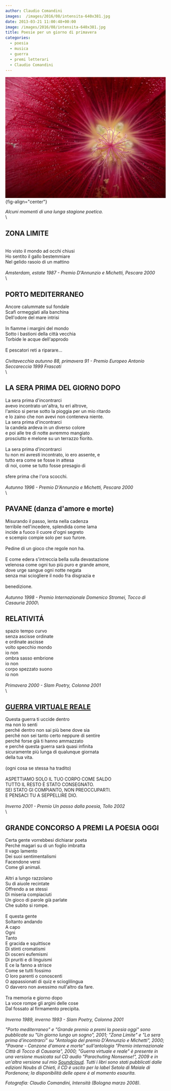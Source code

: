 ```yaml
---
author: Claudio Comandini
images:  /images/2016/08/intensita-640x381.jpg
date: 2013-03-21 11:00:48+00:00
image: /images/2016/08/intensita-640x381.jpg
title: Poesie per un giorno di primavera
categories:
  - poesia
  - musica
  - guerra
  - premi letterari
  - Claudio Comandini
---
```


![](images/intensita.jpg){fig-align="center"}

*Alcuni momenti di una lunga stagione poetica.*\
\

## ZONA LIMITE

\
Ho visto il mondo ad occhi chiusi\
Ho sentito il gallo bestemmiare\
Nel gelido rasoio di un mattino\
\
*Amsterdam, estate 1987 - Premio D'Annunzio e Michetti, Pescara 2000*\
\

## PORTO MEDITERRANEO

Ancore calummate sul fondale\
Scafi ormeggiati alla banchina\
Dell'odore del mare intrisi\
\
In fiamme i margini del mondo\
Sotto i bastioni della città vecchia\
Torbide le acque dell'approdo\
\
E pescatori reti a riparare...\
\
*Civitavecchia autunno 88, primavera 91 - Premio Europeo Antonio Seccareccia 1999 Frascati*\
\

## LA SERA PRIMA DEL GIORNO DOPO

La sera prima d'incontrarci\
avevo incontrato un'altra, tu eri altrove,\
l'amico si perse sotto la pioggia per un mio ritardo\
e lo zaino che non avevi non conteneva niente.\
La sera prima d'incontrarci\
la candela ardeva in un diverso colore\
e poi alle tre di notte avremmo mangiato\
prosciutto e melone su un terrazzo fiorito.\
\
La sera prima d'incontrarci\
tu non mi avresti incontrato, io ero assente, e\
tutto era come se fosse in attesa\
di noi, come se tutto fosse presagio di\
\
sfere prima che l'ora scocchi.\
\
*Autunno 1996 - Premio D'Annunzio e Michetti, Pescara 2000*\
\

## PAVANE (danza d'amore e morte)

Misurando il passo, lenta nella cadenza\
terribile nell'incedere, splendida come lama\
incide a fuoco il cuore d'ogni segreto\
e scempio compie solo per suo furore.\
\
Pedine di un gioco che regole non ha.\
\
E come edera s'intreccia bella sulla devastazione\
velenosa come ogni tuo più puro e grande amore,\
dove urge sangue ogni notte negata\
senza mai sciogliere il nodo fra disgrazia e\
\
benedizione.\
\
*Autunno 1998 - Premio Internazionale Domenico Stromei, Tocco di Casauria 2000*\

## RELATIVITÁ

spazio tempo curvo\
senza ascisse ordinate\
e ordinate ascisse\
volto specchio mondo\
io non\
ombra sasso embrione\
io non\
corpo spezzato suono\
io non\
\
*Primavera 2000 - Slam Poetry, Colonna 2001*\
\

## [**GUERRA VIRTUALE REALE**](https://soundcloud.com/claudio_comandini/guerra-virtuale-reale)

Questa guerra ti uccide dentro\
ma non lo senti\
perché dentro non sai più bene dove sia\
perché non sei tanto certo neppure di sentire\
perché forse già ti hanno ammazzato\
e perché questa guerra sarà quasi infinita\
sicuramente più lunga di qualunque giornata\
della tua vita.\
\
(ogni cosa se stessa ha tradito)\
\
ASPETTIAMO SOLO IL TUO CORPO COME SALDO\
TUTTO IL RESTO È STATO CONSEGNATO.\
SEI STATO GI COMPIANTO, NON PREOCCUPARTI.\
E PENSACI TU A SEPPELLIRE DIO.\
\
*Inverno 2001 - Premio Un passo dalla poesia, Tollo 2002*\
\

## GRANDE CONCORSO A PREMI LA POESIA OGGI

Certa gente vorrebbesi dichiarar poeta\
Perché magari su di un foglio imbratta\
Il vago lamento\
Dei suoi sentimentalismi\
Facendone versi\
Come gli animali.\
\
Altri a lungo razzolano\
Su di aiuole recintate\
Offrendo a se stessi\
Di miseria compiaciuti\
Un gioco di parole già parlate\
Che subito si rompe.\
\
E questa gente\
Soltanto andando\
A capo\
Ogni\
Tanto\
E gracida e squittisce\
Di stinti cromatismi\
Di osceni eufemismi\
Di pruriti e di linguismi\
E ce la fanno a strisce\
Come se tutti fossimo\
O loro parenti o conoscenti\
O appassionati di quiz e scioglilingua\
O davvero non avessimo null'altro da fare.\
\
Tra memoria e giorno dopo\
La voce rompe gli argini delle cose\
Dal fossato al firmamento precipita.\
\
*Inverno 1989, inverno 1993 - Slam Poetry, Colonna 2001*

*"Porto mediterraneo" e "Grande premio a premi la poesia oggi" sono pubblicate su "Un giorno lungo un sogno", 2001; "Zona Limite" e "La sera prima d'incontrarci" su "Antologia del premio D'Annunzio e Michetti", 2000; "Pavane - Canzone d'amore e morte" sull'antologia "Premio internazionale Città di Tocco di Causaria", 2000; "Guerra virtuale e reale" è presente in una versione musicata sul CD audio "Parachuting Nonsense!", 2009 e in un'altra versione sul mio [Soundcloud](https://soundcloud.com/claudio_comandini). Tutti i libri sono stati pubblicati dalle edizioni Noubs di Chieti, il CD è uscito per la label Setola di Maiale di Pordenone; la disponibilità delle opere è al momento esaurita.*

*Fotografia: Claudio Comandini, Intensità (Bologna marzo 2008).*
